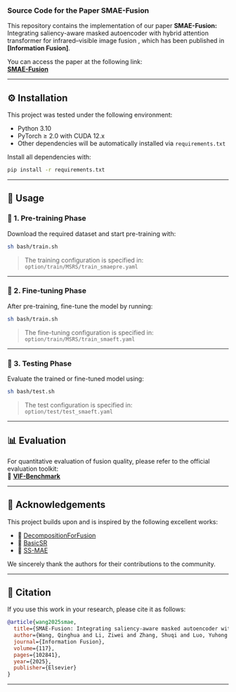 ### Source Code for the Paper **SMAE-Fusion**

This repository contains the implementation of our paper **SMAE-Fusion:** Integrating saliency-aware masked autoencoder with hybrid attention transformer for infrared–visible image fusion , which has been published in **[Information Fusion]**.

You can access the paper at the following link:  
[**SMAE-Fusion**](https://doi.org/10.1016/j.inffus.2024.102841)

---

## ⚙️ Installation

This project was tested under the following environment:

- Python 3.10  
- PyTorch ≥ 2.0 with CUDA 12.x  
- Other dependencies will be automatically installed via `requirements.txt`

Install all dependencies with:

```bash
pip install -r requirements.txt
```

---

## 🚀 Usage

### 🔹 1. Pre-training Phase

Download the required dataset and start pre-training with:

```bash
sh bash/train.sh
```

> The training configuration is specified in:  
> `option/train/MSRS/train_smaepre.yaml`

---

### 🔹 2. Fine-tuning Phase

After pre-training, fine-tune the model by running:

```bash
sh bash/train.sh
```

> The fine-tuning configuration is specified in:  
> `option/train/MSRS/train_smaeft.yaml`

---

### 🔹 3. Testing Phase

Evaluate the trained or fine-tuned model using:

```bash
sh bash/test.sh
```

> The test configuration is specified in:  
> `option/test/test_smaeft.yaml`

---

## 📊 Evaluation

For quantitative evaluation of fusion quality, please refer to the official evaluation toolkit:  
🔗 **[VIF-Benchmark](https://github.com/Linfeng-Tang/VIF-Benchmark)**

---

## 🙏 Acknowledgements

This project builds upon and is inspired by the following excellent works:

- 🔗 [DecompositionForFusion](https://github.com/erfect2020/DecompositionForFusion)  
- 🔗 [BasicSR](https://github.com/XPixelGroup/BasicSR)  
- 🔗 [SS-MAE](https://github.com/summitgao/SS-MAE)

We sincerely thank the authors for their contributions to the community.

---

## 📖 Citation

If you use this work in your research, please cite it as follows:

```bibtex
@article{wang2025smae,
  title={SMAE-Fusion: Integrating saliency-aware masked autoencoder with hybrid attention transformer for infrared--visible image fusion},
  author={Wang, Qinghua and Li, Ziwei and Zhang, Shuqi and Luo, Yuhong and Chen, Wentao and Wang, Tianyun and Chi, Nan and Dai, Qionghai},
  journal={Information Fusion},
  volume={117},
  pages={102841},
  year={2025},
  publisher={Elsevier}
}
```

---

